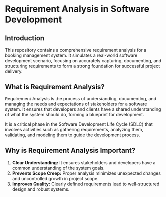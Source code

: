 # Requirement Analysis in Software Development

## Introduction
This repository contains a comprehensive requirement analysis for a booking management system. It simulates a real-world software development scenario, focusing on accurately capturing, documenting, and structuring requirements to form a strong foundation for successful project delivery.

## What is Requirement Analysis?

Requirement Analysis is the process of understanding, documenting, and managing the needs and expectations of stakeholders for a software system. It ensures that developers and clients have a shared understanding of what the system should do, forming a blueprint for development.

It is a critical phase in the Software Development Life Cycle (SDLC) that involves activities such as gathering requirements, analyzing them, validating, and modeling them to guide the development process.

## Why is Requirement Analysis Important?

1. **Clear Understanding:** It ensures stakeholders and developers have a common understanding of the system goals.
2. **Prevents Scope Creep:** Proper analysis minimizes unexpected changes and uncontrolled growth in project scope.
3. **Improves Quality:** Clearly defined requirements lead to well-structured design and robust systems.
